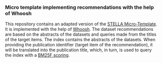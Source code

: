 ### Micro template implementing recommendations with the help of Whoosh

This repository contains an adapted version of the [STELLA Micro-Template](https://github.com/stella-project/stella-micro-template). It is implemented with the help of [Whoosh](https://github.com/mchaput/whoosh). The dataset recommendations are based on the abstracts of the datasets and queries made from the titles of the target items. The index contains the abstracts of the datasets. When providing the publication identifier (target item of the recommendation), it will be translated into the publication title, which, in turn, is used to query the index with a [BM25F scoring](https://whoosh.readthedocs.io/en/latest/api/scoring.html#whoosh.scoring.BM25F).
